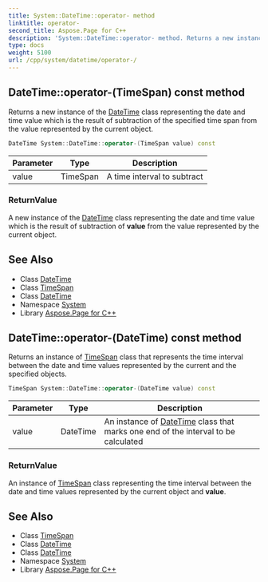 ```yaml
---
title: System::DateTime::operator- method
linktitle: operator-
second_title: Aspose.Page for C++
description: 'System::DateTime::operator- method. Returns a new instance of the DateTime class representing the date and time value which is the result of subtraction of the specified time span from the value represented by the current object in C++.'
type: docs
weight: 5100
url: /cpp/system/datetime/operator-/
---
```

## DateTime::operator-(TimeSpan) const method


Returns a new instance of the [DateTime](../) class representing the date and time value which is the result of subtraction of the specified time span from the value represented by the current object.

```cpp
DateTime System::DateTime::operator-(TimeSpan value) const
```


| Parameter | Type | Description |
| --- | --- | --- |
| value | TimeSpan | A time interval to subtract |

### ReturnValue

A new instance of the [DateTime](../) class representing the date and time value which is the result of subtraction of **value** from the value represented by the current object.

## See Also

* Class [DateTime](../)
* Class [TimeSpan](../../timespan/)
* Class [DateTime](../)
* Namespace [System](../../)
* Library [Aspose.Page for C++](../../../)
## DateTime::operator-(DateTime) const method


Returns an instance of [TimeSpan](../../timespan/) class that represents the time interval between the date and time values represented by the current and the specified objects.

```cpp
TimeSpan System::DateTime::operator-(DateTime value) const
```


| Parameter | Type | Description |
| --- | --- | --- |
| value | DateTime | An instance of [DateTime](../) class that marks one end of the interval to be calculated |

### ReturnValue

An instance of [TimeSpan](../../timespan/) class representing the time interval between the date and time values represented by the current object and **value**.

## See Also

* Class [TimeSpan](../../timespan/)
* Class [DateTime](../)
* Class [DateTime](../)
* Namespace [System](../../)
* Library [Aspose.Page for C++](../../../)
